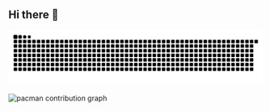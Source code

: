 ## Hi there 👋

<p align = "center">
	<img src = "https://github.com/7oSkaaa/7oSkaaa/blob/output/github-contribution-grid-snake.svg?" alt = "Snake Game"/>
</p>
<picture>
  <source media="(prefers-color-scheme: dark)" srcset="https://raw.githubusercontent.com/kachastepien/kachastepien/output/pacman-contribution-graph-dark.svg">
  <source media="(prefers-color-scheme: light)" srcset="https://raw.githubusercontent.com/kachastepien/kachastepien/output/pacman-contribution-graph.svg">
  <img alt="pacman contribution graph" src="https://raw.githubusercontent.com/kachastepien/kachastepien/output/pacman-contribution-graph.svg">
</picture>
